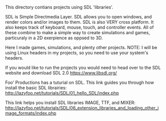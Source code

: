 This directory contians projects using SDL 'libraries'.

SDL is Simple Directmedia Layer. SDL allows you to open windows, and render colors and/or images to them. SDL is also VERY cross platform.
It also keeps track of keyboard, mouse, touch, and controller events.
All of these combine to make a  simple way to create simulations and games, particuraly in a 2D exerpience as oppsed to 3D.

Here I made games, simulations, and plenty other projects. 
NOTE: I will be using Linux headers in my projects, so you need to use your system's headers.



If you would like to run the projects you would need to head over to the SDL website and download SDL 2.0
https://www.libsdl.org/



Foo' Productions has a tuturial on SDL. This link guides you through how install the basic SDL librairies:
http://lazyfoo.net/tutorials/SDL/01_hello_SDL/index.php

This link helps you install SDL libraries IMAGE, TTF, and MIXER:
http://lazyfoo.net/tutorials/SDL/06_extension_libraries_and_loading_other_image_formats/index.php
